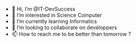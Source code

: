 - 👋 Hi, I’m @IT-DevSuccess
- 👀 I’m interested in Science Computer
- 🌱 I’m currently learning Informatics
- 💞️ I’m looking to collaborate on developpers
- 📫 How to reach me to be better than tomorrow ?

<!---
IT-DevSuccess/IT-DevSuccess is a ✨ special ✨ repository because its `README.md` (this file) appears on your GitHub profile.
You can click the Preview link to take a look at your changes.
--->
